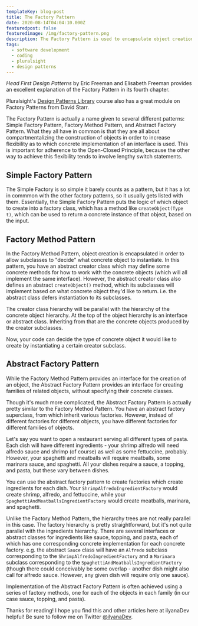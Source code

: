 ```yaml
---
templateKey: blog-post
title: The Factory Pattern
date: 2020-08-14T04:04:10.000Z
featuredpost: false
featuredimage: /img/factory-pattern.png
description: The Factory Pattern is used to encapsulate object creation in order to increase flexibility and adhere to the Open-Closed Principle.
tags:
  - software development
  - coding
  - pluralsight
  - design patterns
---
```


*Head First Design Patterns* by Eric Freeman and Elisabeth Freeman provides an excellent explanation of the Factory Pattern in its fourth chapter.

Pluralsight's [Design Patterns Library](https://app.pluralsight.com/library/courses/patterns-library/table-of-contents) course also has a great module on Factory Patterns from David Starr.

The Factory Pattern is actually a name given to several different patterns: Simple Factory Pattern, Factory Method Pattern, and Abstract Factory Pattern. What they all have in common is that they are all about compartmentalizing the construction of objects in order to increase flexibility as to which concrete implementation of an interface is used. This is important for adherence to the Open-Closed Principle, because the other way to achieve this flexibility tends to involve lengthy switch statements.

Simple Factory Pattern
--

The Simple Factory is so simple it barely counts as a pattern, but it has a lot in commmon with the other factory patterns, so it usually gets listed with them. Essentially, the Simple Factory Pattern puts the logic of which object to create into a factory class, which has a method like `createObject(Type t)`, which can be used to return a concrete instance of that object, based on the input.

Factory Method Pattern
--

In the Factory Method Pattern, object creation is encapsulated in order to allow subclasses to "decide" what concrete object to instantiate. In this pattern, you have an abstract creator class which may define some concrete methods for how to work with the concrete objects (which will all implement the same interface). However, the abstract creator class also defines an abstract `createObject()` method, which its subclasses will implement based on what concrete object they'd like to return. i.e. the abstract class defers instantiation to its subclasses.

The creator class hierarchy will be parallel with the hierarchy of the concrete object hierarchy. At the top of the object hierarchy is an interface or abstract class. Inheriting from that are the concrete objects produced by the creator subclasses.

Now, your code can decide the type of concrete object it would like to create by instantiating a certain creator subclass.

Abstract Factory Pattern
--

While the Factory Method Pattern provides an interface for the creation of an object, the Abstract Factory Pattern provides an interface for creating families of related objects, without specifying their concrete classes.

Though it's much more complicated, the Abstract Factory Pattern is actually pretty similar to the Factory Method Pattern. You have an abstract factory superclass, from which inherit various factories. However, instead of different factories for different objects, you have different factories for different families of objects.

Let's say you want to open a restaurant serving all different types of pasta. Each dish will have different ingredients - your shrimp alfredo will need alfredo sauce and shrimp (of course) as well as some fettuccine, probably. However, your spaghetti and meatballs will require meatballs, some marinara sauce, and spaghetti. All your dishes require a sauce, a topping, and pasta, but these vary between dishes.

You can use the abstract factory pattern to create factories which create ingredients for each dish. Your `ShrimpAlfredoIngredientFactory` would create shrimp, alfredo, and fettuccine, while your `SpaghettiAndMeatballsIngredientFactory` would create meatballs, marinara, and spaghetti.

Unlike the Factory Method Pattern, the hierarchy trees are not really parallel in this case. The factory hierarchy is pretty straightforward, but it's not quite parallel with the ingredients hierarchy. There are several interfaces or abstract classes for ingredients like sauce, topping, and pasta, each of which has one corresponding concrete implementation for each concrete factory. e.g. the abstract `Sauce` class will have an `Alfredo` subclass corresponding to the `ShrimpAlfredoIngredientFactory` and a `Marinara` subclass corresponding to the `SpaghettiAndMeatballsIngredientFactory` (though there could conceivably be some overlap - another dish might also call for alfredo sauce. However, any given dish will require only one sauce).

Implementation of the Abstract Factory Pattern is often achieved using a series of factory methods, one for each of the objects in each family (in our case sauce, topping, and pasta).

Thanks for reading! I hope you find this and other articles here at ilyanaDev helpful! Be sure to follow me on Twitter [@ilyanaDev](https://twitter.com/ilyanaDev).
